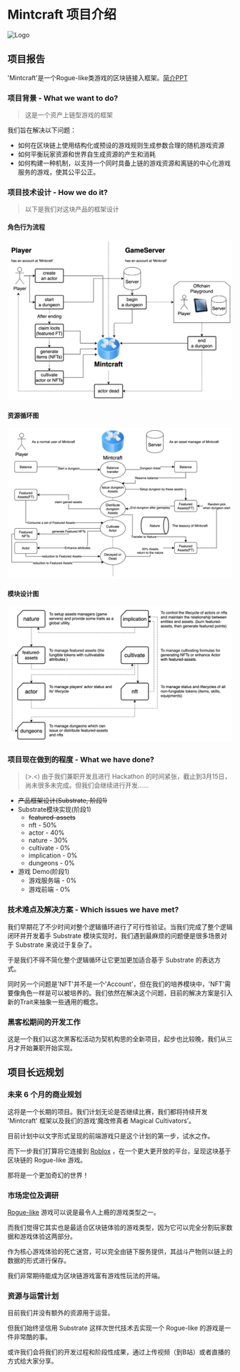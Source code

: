 # **Mintcraft** 项目介绍

![Logo][logo]

## 项目报告

'Mintcraft'是一个Rogue-like类游戏的区块链接入框架。[简介PPT](presentation.pdf)

### 项目背景 - What we want to do?

> 这是一个资产上链型游戏的框架

我们旨在解决以下问题：

- 如何在区块链上使用结构化或预设的游戏规则生成参数合理的随机游戏资源
- 如何平衡玩家资源和世界自生成资源的产生和消耗
- 如何构建一种机制，以支持一个同时具备上链的游戏资源和离链的中心化游戏服务的游戏，使其公平公正。

### 项目技术设计 - How we do it?

> 以下是我们对这块产品的框架设计

#### **角色行为流程**

![Activities Diagram][diagram-activities]

#### **资源循环图**

![Resources Loop][diagram-resources]

#### **模块设计图**

![Pallets Diagram][diagram-pallets]

### 项目现在做到的程度 - What we have done?

> (>.<) 由于我们兼职开发且进行 Hackathon 的时间紧张，截止到3月15日，尚未很多未完成。但我们会继续进行开发……

* ~~产品框架设计(Substrate, 阶段1)~~
* Substrate模块实现(阶段1)
  * ~~featured-assets~~
  * nft - 50%
  * actor - 40%
  * nature - 30%
  * cultivate - 0%
  * implication - 0%
  * dungeons - 0%
* 游戏 Demo(阶段1)
  * 游戏服务端 - 0%
  * 游戏前端 - 0%

### 技术难点及解决方案 - Which issues we have met?

我们早期花了不少时间对整个逻辑循环进行了可行性验证。当我们完成了整个逻辑闭环并开发着手 Substrate 模块实现时，我们遇到最麻烦的问题便是很多场景对于 Substrate 来说过于复杂了。

于是我们不得不简化整个逻辑循环让它更加更加适合基于 Substrate 的表达方式。

同时另一个问题是'NFT'并不是一个'Account'，但在我们的培养模块中，'NFT'需要像角色一样是可以被培养的。我们依然在解决这个问题，目前的解决方案是引入新的Trait来抽象一些通用的概念。

### 黑客松期间的开发工作

这是一个我们以这次黑客松活动为契机构思的全新项目，起步也比较晚，我们从三月才开始兼职开始实现。

## 项目长远规划

### 未来 6 个月的商业规划

这将是一个长期的项目。我们计划无论是否继续比赛，我们都将持续开发 'Mintcraft' 框架以及我们的游戏‘魔改修真者 Magical Cultivators’。

目前计划中以文字形式呈现的前端游戏只是这个计划的第一步，试水之作。

而下一步我们打算将它连接到 [Roblox](https://www.roblox.com/) ，在一个更大更开放的平台，呈现这块基于区块链的 Rogue-like 游戏。

那将是一个更加奇幻的世界！

### 市场定位及调研

[Rogue-like](https://zh.wikipedia.org/wiki/Roguelike) 游戏可以说是最令人上瘾的游戏类型之一。

而我们觉得它其实也是最适合区块链体验的游戏类型，因为它可以完全分割玩家数据和游戏体验这两部分。

作为核心游戏体验的死亡迷宫，可以完全由链下服务提供，其战斗产物则以链上的数据的形式进行保存。

我们非常期待能成为区块链游戏富有游戏性玩法的开端。

### 资源与运营计划

目前我们并没有额外的资源用于运营。

但我们始终坚信用 Substrate 这样次世代技术去实现一个 Rogue-like 的游戏是一件非常酷的事。

或许我们会将我们的开发过程和阶段性成果，通过上传视频（到B站）或者直播的方式给大家分享。

[logo]: logos/logo_en_small.png "logo"
[diagram-activities]: imgs/activities.png "Activities Diagram"
[diagram-resources]: imgs/resourceloop.jpg "Resources Loop"
[diagram-pallets]: imgs/pallets.jpg "Pallets Diagram"
